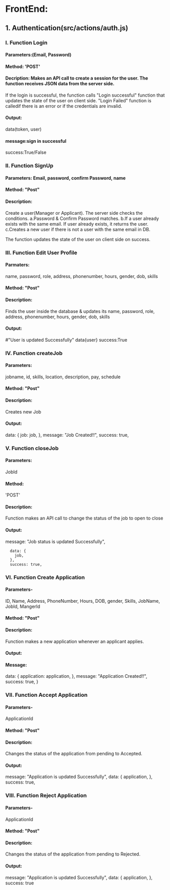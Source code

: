 # FrontEnd:

## 1. Authentication(src/actions/auth.js)

### I. Function Login

#### Parameters:(Email, Password)

#### Method: 'POST'

#### Decription: Makes an API call to create a session for the user. The function receives JSON data from the server side.

If the login is successful, the function calls "Login successful" function that updates the state of the user on client side.
"Login Failed" function is calledif there is an error or if the credentials are invalid.

#### Output:

data(token, user)

#### message:sign in successful

success:True/False

### II. Function SignUp

#### Parameters: Email, password, confirm Password, name

#### Method: "Post"

#### Description:

Create a user(Manager or Applicant). The server side checks the conditions.
a.Password & Confirm Password matches.
b.If a user already exists with the same email. If user already exists, it returns the user.
c.Creates a new user if there is not a user with the same email in DB.

The function updates the state of the user on client side on success.

### III. Function Edit User Profile

#### Parmaters:

name, password, role, address, phonenumber, hours, gender, dob, skills

#### Method: "Post"

#### Description:

Finds the user inside the database & updates its name, password, role, address, phonenumber, hours, gender, dob, skills

#### Output:

#"User is updated Successfully"
data{user}
success:True

### IV. Function createJob

#### Parameters:

jobname, id, skills, location, description, pay, schedule

#### Method: "Post"

#### Description:

Creates new Job

#### Output:

data: {
job: job,
},
message: "Job Created!!",
success: true,

### V. Function closeJob

#### Parameters:

JobId

#### Method:

'POST'

#### Description:

Function makes an API call to change the status of the job to open to close

#### Output:

message: "Job status is updated Successfully",

      data: {
        job,
      },
      success: true,

### VI. Function Create Application

#### Parameters-

ID, Name, Address, PhoneNumber, Hours, DOB, gender, Skills, JobName, JobId, MangerId

#### Method: "Post"

#### Description:

Function makes a new application whenever an applicant applies.

#### Output:

#### Message:

data: {
application: application,
},
message: "Application Created!!",
success: true,
}

### VII. Function Accept Application

#### Parameters-

ApplicationId

#### Method: "Post"

#### Description:

Changes the status of the application from pending to Accepted.

#### Output:

message: "Application is updated Successfully",
data: {
application,
},
success: true,

### VIII. Function Reject Application

#### Parameters-

ApplicationId

#### Method: "Post"

#### Description:

Changes the status of the application from pending to Rejected.

#### Output:

message: "Application is updated Successfully",
data: {
application,
},
success: true
